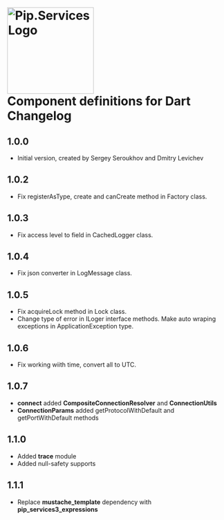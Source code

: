 # <img src="https://uploads-ssl.webflow.com/5ea5d3315186cf5ec60c3ee4/5edf1c94ce4c859f2b188094_logo.svg" alt="Pip.Services Logo" width="200"> <br/> Component definitions for Dart Changelog

## 1.0.0

- Initial version, created by Sergey Seroukhov and Dmitry Levichev

## 1.0.2

- Fix registerAsType, create and canCreate method in Factory class.

## 1.0.3

- Fix access level to field in CachedLogger class.

## 1.0.4

- Fix json converter in LogMessage class.

## 1.0.5 

- Fix acquireLock method in Lock class.
- Change type of error in ILoger interface methods. Make auto wraping exceptions in ApplicationException type. 

## 1.0.6

- Fix working wiith time, convert all to UTC.

## 1.0.7

- **connect** added **CompositeConnectionResolver** and **ConnectionUtils**
- **ConnectionParams** added getProtocolWithDefault and getPortWithDefault methods

## 1.1.0

- Added **trace** module
- Added null-safety supports

## 1.1.1

- Replace **mustache_template** dependency with **pip_services3_expressions**


